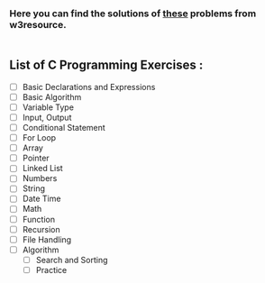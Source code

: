 ### Here you can find the solutions of [these](https://www.w3resource.com/c-programming-exercises/) problems from w3resource.<br><br>
## List of C Programming Exercises :

- [ ] Basic Declarations and Expressions<br>
- [ ] Basic Algorithm<br> 
- [ ] Variable Type<br>
- [ ] Input, Output<br>
- [ ] Conditional Statement<br>
- [ ] For Loop<br>
- [ ] Array<br>
- [ ] Pointer<br>
- [ ] Linked List<br>
- [ ] Numbers<br>
- [ ] String<br>
- [ ] Date Time<br>
- [ ] Math<br>
- [ ] Function<br>
- [ ] Recursion<br>
- [ ] File Handling<br>
- [ ] Algorithm<br>
    - [ ] Search and Sorting<br>
    - [ ] Practice<br>